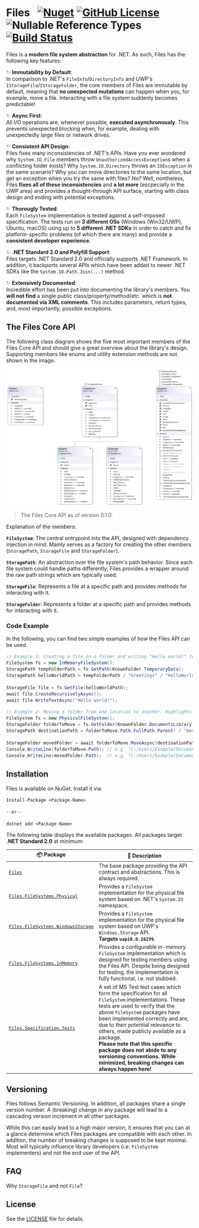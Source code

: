# Files &nbsp; [![Nuget](https://img.shields.io/nuget/v/Files)](https://www.nuget.org/packages/Files) [![GitHub License](https://img.shields.io/badge/license-MIT-blue.svg)](./LICENSE) ![Nullable Reference Types](https://img.shields.io/badge/%E2%9C%93-Nullable%20Reference%20Types-success) [![Build Status](https://dev.azure.com/ManuelRoemer/Files/_apis/build/status/Files%20CI?branchName=master)](https://dev.azure.com/ManuelRoemer/Files/_build/latest?definitionId=20&branchName=master)

Files is a **modern file system abstraction** for .NET. As such, Files has the following key features:

✨ **Immutability by Default**:<br/>
In comparison to .NET's `FileInfo`/`DirectoryInfo` and UWP's `IStorageFile`/`IStorageFolder`,
the core members of Files are immutable by default, meaning that **no unexpected mutations** can
happen when you, for example, move a file.
Interacting with a file system suddenly becomes predictable!

✨ **Async First**:<br/>
All I/O operations are, whenever possible, **executed asynchronously**.
This prevents unexpected blocking when, for example, dealing with unexpectedly large files
or network drives.

✨ **Consistent API Design**:<br/>
Files fixes many inconsistencies of .NET's APIs.
Have you ever wondered why `System.IO.File` members throw `UnauthorizedAccessException`s when a conflicting folder exists?
Why `System.IO.Directory` throws an `IOException` in the same scenario?
Why you can move directories to the same location, but get an exception when you try the same with files?
*No?* Well, nontheless, Files **fixes all of these inconsistencies** and **a lot more** (escpecially
in the UWP area) and provides a thought-through API surface, starting with class design and ending
with potential exceptions.

✨ **Thorougly Tested**:<br/>
Each `FileSystem` implementation is tested against a self-imposed specification.
The tests run on **3 different OSs** (Windows (Win32/UWP), Ubuntu, macOS) using up to
**5 different .NET SDKs** in order to catch and fix platform-specific problems (of which there are
many) and provide a **consistent developer experience**.

✨ **.NET Standard 2.0 and Polyfill Support**:<br/>
Files targets .NET Standard 2.0 and officially supports .NET Framework.
In addition, it backports several APIs which have been added to newer .NET SDKs like the
`System.IO.Path.Join(...)` method.

✨ **Extensively Documented**:<br/>
Incredible effort has been put into documenting the library's members.
You **will not find** a single public class/property/method/etc. which is **not documented via XML comments**.
This includes parameters, return types, and, most importantly, possible exceptions.



## The Files Core API

The following class diagram shows the five most important members of the Files Core API and should
give a great overview about the library's design.
Supporting members like enums and utility extension methods are not shown in the image.

![The Files Core API](./doc/assets/core-api-overview-class-diagram.png)
> The Files Core API as of version 0.1.0.

Explanation of the members:

**`FileSystem`**:
The central entrypoint into the API, designed with dependency injection in mind.
Mainly serves as a factory for creating the other members (`StoragePath`, `StorageFile` and `StorageFolder`).

**`StoragePath`**:
An abstraction over the file system's path behavior. Since each file system could handle paths differently,
Files provides a wrapper around the raw path strings which are typically used.

**`StorageFile`**:
Represents a file at a specific path and provides methods for interacting with it.

**`StorageFolder`**:
Represents a folder at a specific path and provides methods for interacting with it.


### Code Example

In the following, you can find two simple examples of how the Files API can be used.

```csharp
// Example 1: Creating a file in a folder and writing "Hello world!" to it.
FileSystem fs = new InMemoryFileSystem();
StoragePath tempFolderPath = fs.GetPath(KnownFolder.TemporaryData);
StoragePath helloWorldPath = tempFolderPath / "Greetings" / "HelloWorld.txt";

StorageFile file = fs.GetFile(helloWorldPath);
await file.CreateRecursivelyAsync();
await file.WriteTextAsync("Hello world!");
```

```csharp
// Example 2: Moving a folder from one location to another. Highlights whats meant by immutability.
FileSystem fs = new PhysicalFileSystem();
StorageFolder folderToMove = fs.GetFolder(KnownFolder.DocumentsLibrary / "Source");
StoragePath destinationPath = folderToMove.Path.FullPath.Parent! / "Destination";

StorageFolder movedFolder = await folderToMove.MoveAsync(destinationPath);
Console.WriteLine(folderToMove.Path); // e.g. "C:/Users/Example/Documents/Source"
Console.WriteLine(movedFolder.Path);  // e.g. "C:/Users/Example/Documents/Destination"
```



## Installation

Files is available on NuGet. Install it via:

```
Install-Package <Package-Name>

--or--

dotnet add <Package-Name>
```

The following table displays the available packages. All packages target **.NET Standard 2.0** at minimum:

| 📦 Package | 📃 Description |
| --- | --- |
| [`Files`](https://www.nuget.org/packages/Files)  | The base package providing the API contract and abstractions. This is always required. |
| [`Files.FileSystems.Physical`](https://www.nuget.org/packages/Files.FileSystems.Physical) | Provides a `FileSystem` implementation for the physical file system based on .NET's `System.IO` namespace. |
| [`Files.FileSystems.WindowsStorage`](https://www.nuget.org/packages/Files.FileSystems.WindowsStorage) | Provides a `FileSystem` implementation for the physical file system based on UWP's `Windows.Storage` API.<br/>**Targets `uap10.0.16299`.** |
| [`Files.FileSystems.InMemory`](https://www.nuget.org/packages/Files.FileSystems.InMemory) | Provides a configurable in-memory `FileSystem` implementation which is designed for testing members using the Files API. Despite being designed for testing, the implementation is fully functional, i.e. not stubbed. |
| [`Files.Specification.Tests`](https://www.nuget.org/packages/Files.Specification.Tests) | A set of MS Test test cases which form the specification for all `FileSystem` implementations. These tests are used to verify that the above `FileSystem` packages have been implemented correctly and are, due to their potential relevance to others, made publicly available as a package.<br/>**Please note that this specific package does not abide to any versioning conventions. While minimized, breaking changes can always happen here!** |



## Versioning

Files follows Semantic Versioning. In addition, all packages share a single version number.
A (breaking) change in any package will lead to a cascading version increment in all other packages.

While this can easily lead to a high major version, it ensures that you can at a glance determine
which Files packages are compatible with each other.
In addition, the number of breaking changes is supposed to be kept minimal. Most will typically
influence library developers (i.e. `FileSystem` implementers) and not the end user of the API.



## FAQ

Why `StorageFile` and not `File`?

## License

See the [LICENSE](./LICENSE) file for details.
